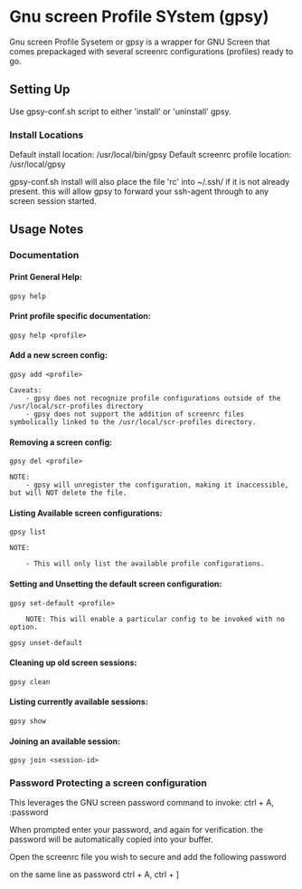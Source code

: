 # Gnu screen Profile SYstem (gpsy)

Gnu screen Profile Sysetem or gpsy is a wrapper for GNU Screen that comes prepackaged with several screenrc configurations (profiles) ready to go.

## Setting Up

Use gpsy-conf.sh script to either 'install' or 'uninstall' gpsy.

### Install Locations

Default install location: 		/usr/local/bin/gpsy
Default screenrc profile location: 	/usr/local/gpsy

gpsy-conf.sh install will also place the file 'rc' into ~/.ssh/ if it is not already present. this will allow gpsy to forward your ssh-agent through to
any screen session started. 

## Usage Notes

### Documentation

#### Print General Help:
	gpsy help

#### Print profile specific documentation:
	gpsy help <profile>

#### Add a new screen config:
	gpsy add <profile>

	Caveats:
		- gpsy does not recognize profile configurations outside of the /usr/local/scr-profiles directory
		- gpsy does not support the addition of screenrc files symbolically linked to the /usr/local/scr-profiles directory.

#### Removing a screen config:
	gpsy del <profile>

	NOTE:
		- gpsy will unregister the configuration, making it inaccessible, but will NOT delete the file.

#### Listing Available screen configurations:
	gpsy list

	NOTE:

		- This will only list the available profile configurations.

#### Setting and Unsetting the default screen configuration:

	gpsy set-default <profile>

		NOTE: This will enable a particular config to be invoked with no option.

	gpsy unset-default


#### Cleaning up old screen sessions:

	gpsy clean

#### Listing currently available sessions:

	gpsy show

#### Joining an available session:

	gpsy join <session-id>


### Password Protecting a screen configuration
This leverages the GNU screen password command
to invoke: ctrl + A, :password

When prompted enter your password, and again for verification.
the password will be automatically copied into your buffer.

Open the screenrc file you wish to secure and add the following
password 

on the same line as password ctrl + A, ctrl + ]


